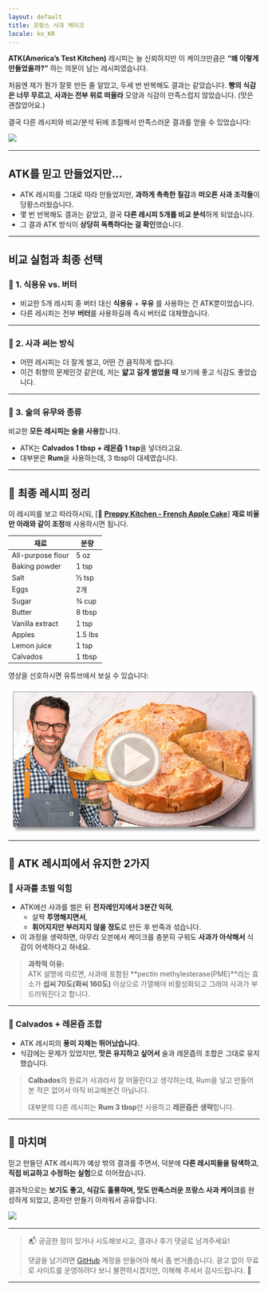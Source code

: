 ```yaml
---
layout: default
title: 프랑스 사과 케이크
locale: ko_KR
---
```


**ATK(America’s Test Kitchen)** 레시피는 늘 신뢰하지만 이 케이크만큼은 **“왜 이렇게 만들었을까?”** 하는 의문이 남는 레시피였습니다.

처음엔 제가 뭔가 잘못 만든 줄 알았고, 두세 번 반복해도 결과는 같았습니다. **빵의 식감은 너무 무르고**, **사과는 전부 위로 떠올라** 모양과 식감이 만족스럽지 않았습니다. (맛은 괜찮았어요.)

결국 다른 레시피와 비교/분석 뒤에 조절해서 만족스러운 결과를 얻을 수 있었습니다:

![](https://live.staticflickr.com/65535/54862930222_844f834291.jpg)

---

## ATK를 믿고 만들었지만…

- ATK 레시피를 그대로 따라 만들었지만, **과하게 촉촉한 질감**과 **떠오른 사과 조각들**이 당황스러웠습니다.
- 몇 번 반복해도 결과는 같았고, 결국 **다른 레시피 5개를 비교 분석**하게 되었습니다.
- 그 결과 ATK 방식이 **상당히 독특하다는 걸 확인**했습니다.

---

## 비교 실험과 최종 선택

### 🧈 1. 식용유 vs. 버터  
- 비교한 5개 레시피 중 버터 대신 **식용유** + **우유** 를 사용하는 건 ATK뿐이었습니다.  
- 다른 레시피는 전부 **버터**를 사용하길래 즉시 버터로 대체했습니다.

---

### 🔪 2. 사과 써는 방식  
- 어떤 레시피는 더 잘게 썰고, 어떤 건 큼직하게 썹니다.  
- 이건 취향의 문제인것 같은데, 저는 **얇고 길게 썰었을 때** 보기에 좋고 식감도 좋았습니다.

---

### 🥃 3. 술의 유무와 종류  
비교한 **모든 레시피는 술을 사용**합니다.  
- ATK는 **Calvados 1 tbsp + 레몬즙 1 tsp**을 넣더라고요.  
- 대부분은 **Rum**을 사용하는데, 3 tbsp이 대세였습니다.

---

## 📌 최종 레시피 정리

이 레시피를 보고 따라하시되, [🔗 [**Preppy Kitchen - French Apple Cake**](https://preppykitchen.com/french-apple-cake/)] **재료 비율만 아래와 같이 조정**해 사용하시면 됩니다.

| 재료               | 분량            |
|--------------------|------------------|
| All-purpose flour  | 5 oz            |
| Baking powder      | 1 tsp            |
| Salt               | ½ tsp            |
| Eggs               | 2개              |
| Sugar              | ¾ cup            |
| Butter         | 8 tbsp |
| Vanilla extract    | 1 tsp            |
| Apples             | 1.5 lbs          |
| Lemon juice        | 1 tsp            |
| Calvados       | 1 tbsp           |

영상을 선호하시면 유튜브에서 보실 수 있습니다:

[![Preppy Kitchen - French Apple Cake video](/assets/img/baking/recipes/apple-cake-thumbnail.jpg)](https://youtu.be/PuTTohRfvbY?si=BVP8tWYTO6pNlFbE)

---

## 🔧 ATK 레시피에서 유지한 2가지

### 📍 사과를 초벌 익힘

- ATK에선 사과를 썰은 뒤 **전자레인지에서 3분간 익혀**,  
  - 살짝 **투명해지면서**,
  - **휘어지지만 부러지지 않을 정도**로 만든 후 반죽과 섞습니다.
- 이 과정을 생략하면, 아무리 오븐에서 케이크를 충분히 구워도 **사과가 아삭해서** 식감이 어색하다고 하네요.

> **과학적 이유:**  
> ATK 설명에 따르면, 사과에 포함된 **pectin methylesterase(PME)**라는 효소가 **섭씨 70도(화씨 160도)** 이상으로 가열해야 비활성화되고 그래야 사과가 부드러워진다고 합니다.

---

### 📍 Calvados + 레몬즙 조합

- ATK 레시피의 **풍미 자체는 뛰어났습니다.**
- 식감에는 문제가 있었지만, **맛은 유지하고 싶어서** 술과 레몬즙의 조합은 그대로 유지했습니다.

> **Calbados**의 원료가 사과라서 잘 어울린다고 생각하는데, Rum을 넣고 만들어본 적은 없어서 아직 비교해본건 아닙니다.
>
> 대부분의 다른 레시피는 **Rum 3 tbsp**만 사용하고 **레몬즙은 생략**합니다.  

---

## 📝 마치며

믿고 만들던 ATK 레시피가 예상 밖의 결과를 주면서, 덕분에 **다른 레시피들을 탐색하고**, **직접 비교하고 수정하는 실험**으로 이어졌습니다.

결과적으로는 **보기도 좋고, 식감도 훌륭하며, 맛도 만족스러운 프랑스 사과 케이크**를 완성하게 되었고, 혼자만 만들기 아까워서 공유합니다.

![](https://live.staticflickr.com/65535/53808532216_b6d7dc7cef.jpg)

---

> 📬 궁금한 점이 있거나 시도해보시고, 결과나 후기 댓글로 남겨주세요!  
>
> 댓글을 남기려면 [GitHub](http://github.com) 계정을 만들어야 해서 좀 번거롭습니다. 광고 없이 무료로 사이트를 운영하려다 보니 불편하시겠지만, 이해해 주셔서 감사드립니다. 🙂

---
